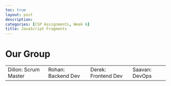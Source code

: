 ```yaml
---
toc: true
layout: post
description: 
categories: [CSP Assignments, Week 6]
title: JavaScript Fragments
---
```


# Our Group

<div id="JavaScriptTable">
    <table>
        <tr>
            <td>Dillon: Scrum Master</td>
            <td>Rohan: Backend Dev</td>
            <td>Derek: Frontend Dev</td>
            <td>Saavan: DevOps</td>
        </tr>
    </table>
</div>

<div id="JavaScriptTable">
</div>

<script>

let teamates = ["Dillon", "Rohan", "Derek", "Saavan"];

const table = document.createElement("table");
const row = document.createElement("tr");

for (let i = 0; i < teamates.length; i++) {
    let data = document.createElement("td");
    let node = document.createTestNode(teamates[i]);
    data.appendChild(node);
    row.appendChild(data);
}

table.appendChild(row);
const div = document.getElementById("JavaScriptTable");
div.appendChild(table);

</script>